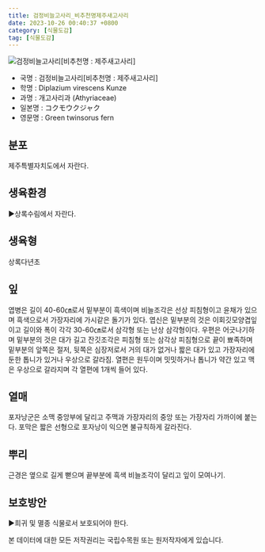 ```yaml
---
title: 검정비늘고사리_비추천명제주새고사리
date: 2023-10-26 00:40:37 +0800
category: [식물도감]
tag: [식물도감]
---
```




![검정비늘고사리[비추천명 : 제주새고사리]](/fileUpload/plants/basic/Aspleniaceae/Diplazium/4139/1_th2.JPG)
- 국명 : 검정비늘고사리[비추천명 : 제주새고사리]
- 학명 : Diplazium virescens Kunze
- 과명 : 개고사리과 (Athyriaceae)
- 일본명 : コクモウクジャク
- 영문명 : Green twinsorus fern


## 분포
제주특별자치도에서 자란다.
## 생육환경
▶상록수림에서 자란다.
## 생육형
상록다년초
## 잎
엽병은 길이 40-60㎝로서 밑부분이 흑색이며 비늘조각은 선상 피침형이고 윤채가 있으며 흑색으로서 가장자리에 가시같은 돌기가 있다. 엽신은 밑부분의 것은 이회깃모양겹잎이고 길이와 폭이 각각 30-60㎝로서 삼각형 또는 난상 삼각형이다. 우편은 어긋나기하며 밑부분의 것은 대가 길고 잔깃조각은 피침형 또는 삼각상 피침형으로 끝이 뾰족하며 밑부분의 앞쪽은 절저, 뒷쪽은 심장저로서 거의 대가 없거나 짧은 대가 있고 가장자리에 둔한 톱니가 있거나 우상으로 갈라짐. 열편은 원두이며 밋밋하거나 톱니가 약간 있고 맥은 우상으로 갈라지며 각 열편에 1개씩 들어 있다.
## 열매
포자낭군은 소맥 중앙부에 달리고 주맥과 가장자리의 중앙 또는 가장자리 가까이에 붙는다. 포막은 짧은 선형으로 포자낭이 익으면 불규칙하게 갈라진다.
## 뿌리
근경은 옆으로 길게 뻗으며 끝부분에 흑색 비늘조각이 달리고 잎이 모여나기.
## 보호방안
▶희귀 및 멸종 식물로서 보호되어야 한다.






본 데이터에 대한 모든 저작권리는 국립수목원 또는 원저작자에게 있습니다.
